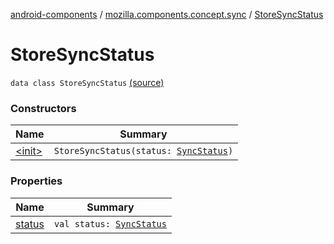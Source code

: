 [android-components](../../index.md) / [mozilla.components.concept.sync](../index.md) / [StoreSyncStatus](./index.md)

# StoreSyncStatus

`data class StoreSyncStatus` [(source)](https://github.com/mozilla-mobile/android-components/blob/master/components/concept/sync/src/main/java/mozilla/components/concept/sync/Sync.kt#L69)

### Constructors

| Name | Summary |
|---|---|
| [&lt;init&gt;](-init-.md) | `StoreSyncStatus(status: `[`SyncStatus`](../-sync-status/index.md)`)` |

### Properties

| Name | Summary |
|---|---|
| [status](status.md) | `val status: `[`SyncStatus`](../-sync-status/index.md) |
